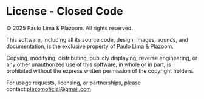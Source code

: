# License - Closed Code

© 2025 Paulo Lima & Plazoom. All rights reserved.

This software, including all its source code, design, images, sounds, and documentation, is the exclusive property of Paulo Lima & Plazoom.

Copying, modifying, distributing, publicly displaying, reverse engineering, or any other unauthorized use of this software, in whole or in part, is prohibited without the express written permission of the copyright holders.

For usage requests, licensing, or partnerships, please contact:plazomoficial@gmail.com
